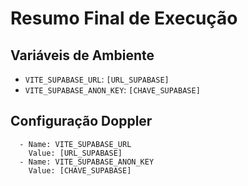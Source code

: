 # Resumo Final de Execução

## Variáveis de Ambiente
  - `VITE_SUPABASE_URL`: `[URL_SUPABASE]`
  - `VITE_SUPABASE_ANON_KEY`: `[CHAVE_SUPABASE]`

## Configuração Doppler
      - Name: VITE_SUPABASE_URL
        Value: [URL_SUPABASE]
      - Name: VITE_SUPABASE_ANON_KEY
        Value: [CHAVE_SUPABASE] 